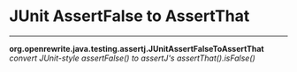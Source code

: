 # JUnit AssertFalse to AssertThat

---
**org.openrewrite.java.testing.assertj.JUnitAssertFalseToAssertThat**  
*convert JUnit-style assertFalse() to assertJ's assertThat().isFalse()*
